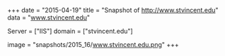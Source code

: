 
+++
date = "2015-04-19"
title = "Snapshot of http://www.stvincent.edu"
data = "www.stvincent.edu"

Server = ["IIS"]
domain = ["stvincent.edu"]

  image = "snapshots/2015_16/www.stvincent.edu.png"
+++
#
